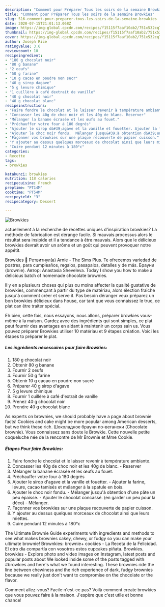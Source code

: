 ```yaml
---
description: "Comment pour Préparer Tous les soirs de la semaine Browkies"
title: "Comment pour Préparer Tous les soirs de la semaine Browkies"
slug: 516-comment-pour-preparer-tous-les-soirs-de-la-semaine-browkies
date: 2020-07-15T21:01:13.068Z
image: https://img-global.cpcdn.com/recipes/f15115f7aaf10ab2/751x532cq70/browkies-photo-principale-de-la-recette.jpg
thumbnail: https://img-global.cpcdn.com/recipes/f15115f7aaf10ab2/751x532cq70/browkies-photo-principale-de-la-recette.jpg
cover: https://img-global.cpcdn.com/recipes/f15115f7aaf10ab2/751x532cq70/browkies-photo-principale-de-la-recette.jpg
author: Joseph Rice
ratingvalue: 3.6
reviewcount: 10
recipeingredient:
- "180 g chocolat noir"
- "80 g banane"
- "2 oeufs"
- "50 g farine"
- "10 g cacao en poudre non sucr"
- "40 g sirop dagave"
- "5 g levure chimique"
- "1 cuillère à café dextrait de vanille"
- "40 g chocolat noir"
- "40 g chocolat blanc"
recipeinstructions:
- "Faire fondre le chocolat et le laisser revenir à température ambiante."
- "Concasser les 40g de choc noir et les 40g de blanc. Reserver"
- "Mélanger la banane écrasée et les œufs au fouet."
- "Préchauffer votre four à 180 degrés"
- "Ajouter le sirop d&#39;agave et la vanille et fouetter. Ajouter la farine, levure, cacao tamisés et mélanger à la spatule en bois."
- "Ajouter le choc noir fondu.  Mélanger jusqu&#39;à obtention d&#39;une pâte un peu épaisse.  Ajouter le chocolat concassé. (en garder un peu pour la déco)  Mélanger."
- "Façonner vos browkies sur une plaque recouverte de papier cuisson."
- "Y ajouter au dessus quelques morceaux de chocolat ainsi que leurs miettes."
- "Cuire pendant 12 minutes à 180°c"
categories:
- Recette
tags:
- browkies

katakunci: browkies 
nutrition: 118 calories
recipecuisine: French
preptime: "PT14M"
cooktime: "PT54M"
recipeyield: "3"
recipecategory: Dessert

---
```



![Browkies](https://img-global.cpcdn.com/recipes/f15115f7aaf10ab2/751x532cq70/browkies-photo-principale-de-la-recette.jpg)

actuellement à la recherche de recettes uniques d'inspiration browkies? La méthode de fabrication est dérange facile. Si mauvais processus alors le résultat sera insipide et il a tendance à être mauvais. Alors que le délicieux browkies devrait avoir un arôme et un goût qui peuvent provoquer notre appétit.

Browkies 🍪 Ретвитнул(а) Arnie - The Sims Plus. Te ofrecemos variedad de postres, para cumpleaños, regalos, pasapalos, detalles y de más. Брауни (brownie). Автор: Anastasia Sheveleva. Today I show you how to make a delicious batch of homemade chocolate brownies.

Il y en a plusieurs choses qui plus ou moins affecter la qualité gustative de browkies, commençant à partir du type de matériau, alors élection fraîche jusqu'à comment créer et serve it. Pas besoin déranger veux préparez un bon browkies délicieux dans house, car tant que vous connaissez le truc, ce plat can être traiter spécial.


Eh bien, cette fois, nous essayons, nous allons, préparer browkies vous-même à la maison. Gardez avec des ingrédients qui sont simples, ce plat peut fournir des avantages en aidant à maintenir un corps sain us. Vous pouvez préparer Browkies utiliser 10 matériau et 9 étapes création. Voici les étapes to préparer le plat.

<!--inarticleads1-->

##### Les ingrédients nécessaires pour faire Browkies:

1.  180 g chocolat noir
1. Obtenir 80 g banane
1. Fournir 2 oeufs
1. Fournir 50 g farine
1. Obtenir 10 g cacao en poudre non sucré
1. Préparer 40 g sirop d&#39;agave
1.  5 g levure chimique
1. Fournir 1 cuillère à café d&#39;extrait de vanille
1. Prenez 40 g chocolat noir
1. Prendre 40 g chocolat blanc


As experts on brownies, we should probably have a page about brownie facts! Cookies and cake might be more popular among American desserts, but we think these rich. Шоколадное брауни по-вегански (Chocolate brownie). Vous connaissez sans doute le Browkie. Cette nouvelle petite coqueluche née de la rencontre de Mr Brownie et Mme Cookie. 

<!--inarticleads2-->

##### Étapes Pour faire Browkies:

1. Faire fondre le chocolat et le laisser revenir à température ambiante.
1. Concasser les 40g de choc noir et les 40g de blanc. - Reserver
1. Mélanger la banane écrasée et les œufs au fouet.
1. Préchauffer votre four à 180 degrés
1. Ajouter le sirop d&#39;agave et la vanille et fouetter. - Ajouter la farine, levure, cacao tamisés et mélanger à la spatule en bois.
1. Ajouter le choc noir fondu.  - Mélanger jusqu&#39;à obtention d&#39;une pâte un peu épaisse.  - Ajouter le chocolat concassé. (en garder un peu pour la déco)  - Mélanger.
1. Façonner vos browkies sur une plaque recouverte de papier cuisson.
1. Y ajouter au dessus quelques morceaux de chocolat ainsi que leurs miettes.
1. Cuire pendant 12 minutes à 180°c


The Ultimate Brownie Guide experiments with ingredients and methods to see what makes brownies cakey, chewy, or fudgy so you can make your ultimate brownie! Brownkies: brownie+ cookies - La Receta de la Felicidad. El otro día compartía con vosotros estos cupcakes piñata. Browkies. browkies - Explore photo and video images on Instagram, latest posts and popular posts about We looked inside some of the posts tagged with #browkies and here&#39;s what we found interesting. These brownies ride the line between chewiness and the rich experience of dark, fudgy brownies because we really just don&#39;t want to compromise on the chocolate or the flavor. 


Comment allez-vous? Facile n'est-ce pas? Voilà comment create browkies que vous pouvez faire à la maison. J'espère que c'est utile et bonne chance!
